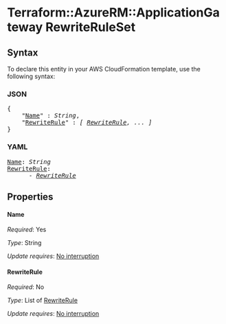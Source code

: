 # Terraform::AzureRM::ApplicationGateway RewriteRuleSet

## Syntax

To declare this entity in your AWS CloudFormation template, use the following syntax:

### JSON

<pre>
{
    "<a href="#name" title="Name">Name</a>" : <i>String</i>,
    "<a href="#rewriterule" title="RewriteRule">RewriteRule</a>" : <i>[ <a href="rewriteruleset-rewriterule.md">RewriteRule</a>, ... ]</i>
}
</pre>

### YAML

<pre>
<a href="#name" title="Name">Name</a>: <i>String</i>
<a href="#rewriterule" title="RewriteRule">RewriteRule</a>: <i>
      - <a href="rewriteruleset-rewriterule.md">RewriteRule</a></i>
</pre>

## Properties

#### Name

_Required_: Yes

_Type_: String

_Update requires_: [No interruption](https://docs.aws.amazon.com/AWSCloudFormation/latest/UserGuide/using-cfn-updating-stacks-update-behaviors.html#update-no-interrupt)

#### RewriteRule

_Required_: No

_Type_: List of <a href="rewriteruleset-rewriterule.md">RewriteRule</a>

_Update requires_: [No interruption](https://docs.aws.amazon.com/AWSCloudFormation/latest/UserGuide/using-cfn-updating-stacks-update-behaviors.html#update-no-interrupt)

